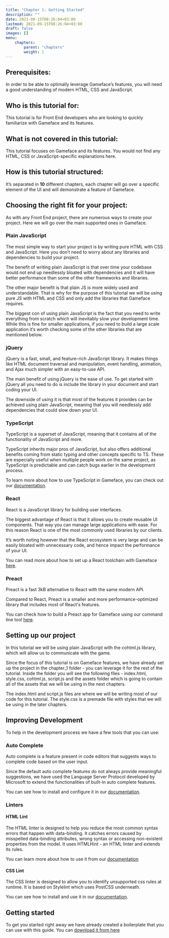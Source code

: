 ```yaml
---
title: "Chapter 1: Getting Started"
description: ""
date: 2021-09-15T08:26:04+03:00
lastmod: 2021-09-15T08:26:04+03:00
draft: false
images: []
menu:
    chapters:
        parent: "chapters"
        weight: 1
---
```

## Prerequisites:

In order to be able to optimally leverage Gameface’s features, you will need a good understanding of modern HTML, CSS and JavaScript.

## Who is this tutorial for:

This tutorial is for Front End developers who are looking to quickly familiarize with Gameface and its features.

## What is not covered in this tutorial:

This tutorial focuses on Gameface and its features. You would not find any HTML, CSS or JavaScript-specific explanations here.

## How is this tutorial structured:

It’s separated in **10** different chapters, each chapter will go over a specific element of the UI and will demonstrate a feature of Gameface.

## Choosing the right fit for your project:
As with any Front End project, there are numerous ways to create your project. Here we will go over the main supported ones in Gameface.

### Plain JavaScript
The most simple way to start your project is by writing pure HTML with CSS and JavaScript. Here you don’t need to worry about any libraries and dependencies to build your project.

The benefit of writing plain JavaScript is that over time your codebase would not end up needlessly bloated with dependencies and it will have better performance than some of the other frameworks and libraries. 

The other major benefit is that plain JS is more widely used and understandable. That is why for the purpose of this tutorial we will be using pure JS with HTML and CSS and only add the libraries that Gameface requires.

The biggest con of using plain JavaScript is the fact that you need to write everything from scratch which will inevitably slow your development time. While this is fine for smaller applications, if you need to build a large scale application it’s worth checking some of the other libraries that are mentioned below.

### jQuery
jQuery is a fast, small, and feature-rich JavaScript library. It makes things like HTML document traversal and manipulation, event handling, animation, and Ajax much simpler with an easy-to-use API. 

The main benefit of using jQuery is the ease of use. To get started with jQuery all you need to do is include the library in your document and start coding your UI.

The downside of using it is that most of the features it provides can be achieved using plain JavaScript, meaning that you will needlessly add dependencies that could slow down your UI.

### TypeScript 
TypeScript is a superset of JavaScript, meaning that it contains all of the functionality of JavaScript and more. 

TypeScript inherits major pros of JavaScript, but also offers additional benefits coming from static typing and other concepts specific to TS. These are especially useful when multiple people work on the same project, as TypeScript is predictable and can catch bugs earlier in the development process.

To learn more about how to use TypeScript in Gameface, you can check out our [documentation](https://coherent-labs.com/Documentation/cpp-gameface/d8/d44/typescript_in_cohtml.html).

### React

React is a JavaScript library for building user interfaces.

The biggest advantage of React is that it allows you to create reusable UI components. That way you can manage large applications with ease. For this reason React is one of the most commonly used libraries by our clients.

It’s worth noting however that the React ecosystem is very large and can be easily bloated with unnecessary code, and hence impact the performance of your UI.

You can read more about how to set up a React toolchain with Gameface [here](https://coherent-labs.com/Documentation/cpp-gameface/d3/d76/javascript_react_support.html).

### Preact
Preact is a fast 3kB alternative to React with the same modern API. 

Compared to React, Preact is a smaller and more performance-optimized library that includes most of React's features.

You can check how to build a Preact app for Gameface using our command line tool [here](https://coherent-labs.com/Documentation/cpp-gameface/d0/d5e/javascript_preact_support.html).


## Setting up our project
In this tutorial we will be using plain JavaScript with the cohtml.js library, which will allow us to communicate with the game.

Since the focus of this tutorial is on Gameface features, we have already set up the project in the chapter_1 folder - you can leverage it for the rest of the tutorial. Inside the folder you will see the following files - index.html, style.css, cohtml.js, script.js and the assets folder which is going to contain all of the assets that we will be using in the next chapters.

The index.html and script.js files are where we will be writing most of our code for this tutorial. The style.css is a premade file with styles that we will be using in the later chapters.

## Improving Development

To help in the development process we have a few tools that you can use:

### Auto Complete
Auto complete is a feature present in code editors that suggests ways to complete code based on the user input. 

Since the default auto complete features do not always provide meaningful suggestions, we have used the Language Server Protocol developed by Microsoft to extend the functionalities of built-in auto complete features.

You can see how to install and configure it in our [documentation](https://coherent-labs.com/Documentation/cpp-gameface/d6/d12/auto_complete.html).

### Linters

#### HTML Lint
The HTML linter is designed to help you reduce the most common syntax errors that happen with data-binding. It catches errors caused by misspelled data-binding attributes, wrong syntax or accessing non-existent properties from the model. It uses HTMLHint - an HTML linter and extends its rules. 

You can learn more about how to use it from our [documentation](https://coherent-labs.com/Documentation/cpp-gameface/d0/d25/html_linting.html)

#### CSS Lint
The CSS linter is designed to allow you to identify unsupported css rules at runtime. It is based on Stylelint which uses PostCSS underneath.

You can see how to install and use it in our [documentation](https://coherent-labs.com/Documentation/cpp-gameface/d0/d25/html_linting.html).


## Getting started

To get you started right away we have already created a boilerplate that you can use with this guide. You can [download it from here](https://github.com/CoherentLabs/StarterGuide/raw/master/files/chapter_1/chapter_1.zip)